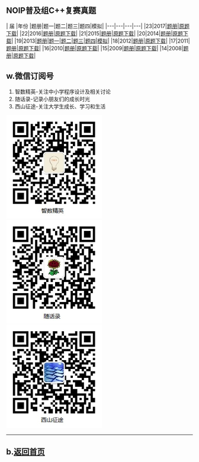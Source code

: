 ## NOIP普及组C++复赛真题

| 届 |年份 |题册|题一|题二|题三|题四|模拟|
|---|---|---|---|
|23|2017|[题册](page/junior-23-C++2017-pre.html)|[原题下载](paper/junior-23-2017-C++pre.pdf)|
|22|2016|[题册](page/junior-22-C++2016-pre.html)|[原题下载](paper/junior-22-2016-C++pre.pdf)|
|21|2015|[题册](page/junior-21-C++2015-pre.html)|[原题下载](paper/junior-21-2015-C++pre.pdf)|
|20|2014|[题册](page/junior-20-C++2014-pre.html)|[原题下载](paper/junior-20-2014-C++pre.pdf)|
|19|2013|[题册](2013/junior-rep-19-2013-C++.pdf)|[题一](2013/count.rar)|[题二](2013/expr.rar)|[题三](2013/number.rar)|[题四](2013/level.rar)|[模拟](2013/junior-rep-19-2013-C++.rar)|
|18|2012|[题册](page/junior-18-C++2012-pre.html)|[原题下载](paper/junior-18-2012-C++pre.pdf)|
|17|2011|[题册](page/junior-17-C++2011-pre.html)|[原题下载](paper/junior-17-2011-C++pre.pdf)|
|16|2010|[题册](page/junior-16-C++2010-pre.html)|[原题下载](paper/junior-16-2010-C++pre.pdf)|
|15|2009|[题册](page/junior-15-C++2009-pre.html)|[原题下载](paper/junior-15-2009-C++pre.pdf)|
|14|2008|[题册](page/junior-14-C++2008-pre.html)|[原题下载](paper/junior-14-2008-C++pre.pdf)|

## w.微信订阅号

1. 智数精英-关注中小学程序设计及相关讨论
2. 随话录-记录小朋友们的成长时光
2. 西山征途-关注大学生成长、学习和生活

![欢迎关注“智数精英”订阅号](../../assets/me/img/idea8.jpg)
![欢迎关注“随话录”订阅号](../../assets/me/img/shl8.jpg)
![欢迎关注“西山征途”订阅号](../../assets/me/img/xszt8.jpg)

----------

## b.[返回首页](../../)

